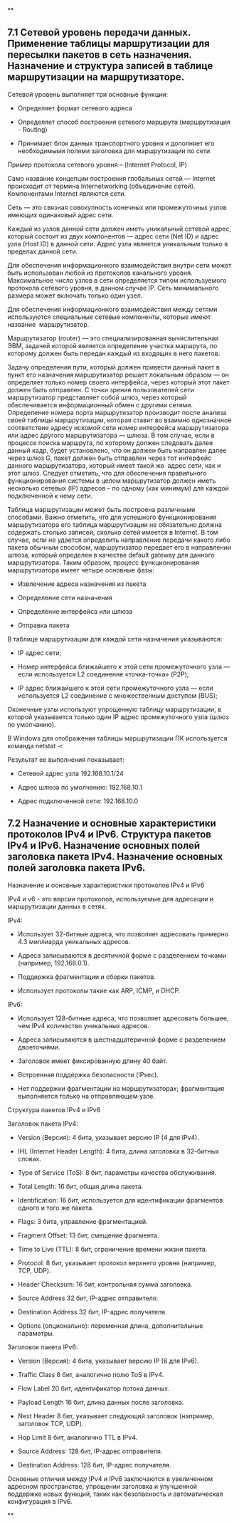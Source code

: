 **

## 7.1 Сетевой уровень передачи данных. Применение таблицы маршрутизации для пересылки пакетов в сеть назначения. Назначение и структура записей в таблице маршрутизации на маршрутизаторе.

Сетевой уровень выполняет три основные функции: 

- Определяет формат сетевого адреса
    
- Определяет способ построения сетевого маршрута (маршрутизация - Routing) 
    
- Принимает блок данных транспортного уровня и дополняет его необходимыми полями заголовка для маршрутизации по сети
    

  

Пример протокола сетевого уровня – (Internet Protocol, IP) 

  

Само название концепции построения глобальных сетей — Internet происходит от термина Internetworking (объединение сетей). Компонентами Internet являются сети.

Сеть — это связная совокупность конечных или промежуточных узлов имеющих одинаковый адрес сети.

Каждый из узлов данной сети должен иметь уникальный сетевой адрес, который состоит из двух компонентов — адрес сети (Net ID) и адрес узла (Host ID) в данной сети. Адрес узла является уникальным только в пределах данной сети.

Для обеспечения информационного взаимодействия внутри сети может быть использован любой из протоколов канального уровня. Максимальное число узлов в сети определяется типом используемого  протокола сетевого уровня, в данном случае IP. Сеть минимального размера может включать только один узел.

Для обеспечения информационного взаимодействия между сетями используются специальные сетевые компоненты, которые имеют название  маршрутизатор.

  

Маршрутизатор (router) — это специализированная вычислительная ЭВМ, задачей которой является определение участка маршрута, по которому должен быть передан каждый из входящих в него пакетов.

Задачу определения пути, который должен привести данный пакет в пункт его назначения маршрутизатор решает локальным образом — он определяет только номер своего интерфейса, через который этот пакет должен быть отправлен. С точки зрения пользователей сети маршрутизатор представляет собой шлюз, через который обеспечивается информационный обмен с другими сетями. Определение номера порта маршрутизатор производит после анализа своей таблицы маршрутизации, которая ставит во взаимно однозначное соответствие адресу искомой сети номер интерфейса маршрутизатора  или адрес другого маршрутизатора — шлюза. В том случае, если в процессе поиска маршрута, по которому должен следовать далее данный кадр, будет установлено, что он должен быть направлен далее через шлюз G, пакет должен быть отправлен через тот интерфейс данного маршрутизатора, который имеет такой же  адрес сети, как и этот шлюз. Следует отметить, что для обеспечения правильного функционирования системы в целом маршрутизатор должен иметь несколько сетевых (IP) адресов – по одному (как минимум) для каждой подключенной к нему сети.

Таблица маршрутизации может быть построена различными способами. Важно отметить, что для успешного функционирования маршрутизатора его таблица маршрутизации не обязательно должна содержать столько записей, сколько сетей имеется в Internet. В том случае, если не удается определить направление передачи какого либо пакета обычным способом, маршрутизатор передает его в направлении шлюза, который определен в качестве default gateway для данного маршрутизатора. Таким образом, процесс функционирования маршрутизатора имеет четыре основные фазы:

- Извлечение адреса назначения из пакета
    
- Определение сети назначения
    
- Определение интерфейса или шлюза
    
- Отправка пакета
    

  

В таблице маршрутизации для каждой сети назначения указываются: 

- IP адрес сети; 
    
- Номер интерфейса ближайшего к этой сети промежуточного узла — если используется L2 соединение «точка-точка» (P2P); 
    
- IP адрес ближайшего к этой сети промежуточного узла — если используется L2 соединение с множественным доступом (BUS); 
    

  

Оконечные узлы используют упрощенную таблицу маршрутизации, в которой указывается только один IP адрес промежуточного узла (шлюз по умолчанию).

  

В Windows для отображения таблицы маршрутизации ПК используется команда netstat -r

Результат ее выполнения показывает: 

- Сетевой адрес узла 192.168.10.1/24 
    
- Адрес шлюза по умолчанию: 192.168.10.1 
    
- Адрес подключенной сети: 192.168.10.0
    

  

## 7.2 Назначение и основные характеристики протоколов IPv4 и IPv6. Структура пакетов IPv4 и IPv6. Назначение основных полей заголовка пакета IPv4. Назначение основных полей заголовка пакета IPv6.

  

Назначение и основные характеристики протоколов IPv4 и IPv6

  

IPv4 и v6 - это версии протоколов, используемые для адресации и маршрутизации данных в сетях.

  

IPv4:

- Использует 32-битные адреса, что позволяет адресовать примерно 4.3 миллиарда уникальных адресов.
    
- Адреса записываются в десятичной форме с разделением точками (например, 192.168.0.1).
    
- Поддержка фрагментации и сборки пакетов.
    
- Использует протоколы такие как ARP, ICMP, и DHCP.
    

  

IPv6:

- Использует 128-битные адреса, что позволяет адресовать большее, чем IPv4 количество уникальных адресов.
    
- Адреса записываются в шестнадцатеричной форме с разделением двоеточиями.
    
- Заголовок имеет фиксированную длину 40 байт.
    
- Встроенная поддержка безопасности (IPsec).
    
- Нет поддержки фрагментации на маршрутизаторах; фрагментация выполняется только на отправляющем узле.
    

  

Структура пакетов IPv4 и IPv6

  

Заголовок пакета IPv4:

  

- Version (Версия): 4 бита, указывает версию IP (4 для IPv4).
    
- IHL (Internet Header Length): 4 бита, длина заголовка в 32-битных словах.
    
- Type of Service (ToS): 8 бит, параметры качества обслуживания.
    
- Total Length: 16 бит, общая длина пакета.
    
- Identification: 16 бит, используется для идентификации фрагментов одного и того же пакета.
    
- Flags: 3 бита, управление фрагментацией.
    
- Fragment Offset: 13 бит, смещение фрагмента.
    
- Time to Live (TTL): 8 бит, ограничение времени жизни пакета.
    
- Protocol: 8 бит, указывает протокол верхнего уровня (например, TCP, UDP).
    
- Header Checksum: 16 бит, контрольная сумма заголовка.
    
- Source Address 32 бит, IP-адрес отправителя.
    
- Destination Address 32 бит, IP-адрес получателя.
    
- Options (опционально): переменная длина, дополнительные параметры.
    

  

Заголовок пакета IPv6:

- Version (Версия): 4 бита, указывает версию IP (6 для IPv6).
    
- Traffic Class 8 бит, аналогично полю ToS в IPv4.
    
- Flow Label 20 бит, идентификатор потока данных.
    
- Payload Length 16 бит, длина данных после заголовка.
    
- Next Header 8 бит, указывает следующий заголовок (например, заголовок TCP, UDP).
    
- Hop Limit 8 бит, аналогично TTL в IPv4.
    
- Source Address: 128 бит, IP-адрес отправителя.
    
- Destination Address: 128 бит, IP-адрес получателя.
    

  

Основные отличия между IPv4 и IPv6 заключаются в увеличенном адресном пространстве, упрощении заголовка и улучшенной поддержке новых функций, таких как безопасность и автоматическая конфигурация в IPv6.

**
